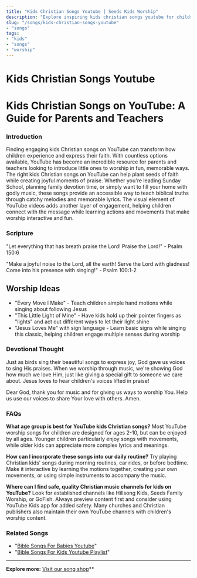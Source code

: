 ```yaml
---
title: "Kids Christian Songs Youtube | Seeds Kids Worship"
description: "Explore inspiring kids christian songs youtube for children's worship and faith development. Biblical music resources for families and ministry."
slug: "/songs/kids-christian-songs-youtube"
- "songs"
tags:
- "kids"
- "songs"
- "worship"
---
```


# Kids Christian Songs Youtube

# Kids Christian Songs on YouTube: A Guide for Parents and Teachers

### Introduction
Finding engaging kids Christian songs on YouTube can transform how children experience and express their faith. With countless options available, YouTube has become an incredible resource for parents and teachers looking to introduce little ones to worship in fun, memorable ways. The right kids Christian songs on YouTube can help plant seeds of faith while creating joyful moments of praise. Whether you're leading Sunday School, planning family devotion time, or simply want to fill your home with godly music, these songs provide an accessible way to teach biblical truths through catchy melodies and memorable lyrics. The visual element of YouTube videos adds another layer of engagement, helping children connect with the message while learning actions and movements that make worship interactive and fun.

### Scripture
"Let everything that has breath praise the Lord! Praise the Lord!" - Psalm 150:6

"Make a joyful noise to the Lord, all the earth! Serve the Lord with gladness! Come into his presence with singing!" - Psalm 100:1-2

## Worship Ideas
- "Every Move I Make" - Teach children simple hand motions while singing about following Jesus
- "This Little Light of Mine" - Have kids hold up their pointer fingers as "lights" and act out different ways to let their light shine
- "Jesus Loves Me" with sign language - Learn basic signs while singing this classic, helping children engage multiple senses during worship

### Devotional Thought
Just as birds sing their beautiful songs to express joy, God gave us voices to sing His praises. When we worship through music, we're showing God how much we love Him, just like giving a special gift to someone we care about. Jesus loves to hear children's voices lifted in praise!

Dear God, thank you for music and for giving us ways to worship You. Help us use our voices to share Your love with others. Amen.

### FAQs
**What age group is best for YouTube kids Christian songs?**
Most YouTube worship songs for children are designed for ages 2-10, but can be enjoyed by all ages. Younger children particularly enjoy songs with movements, while older kids can appreciate more complex lyrics and meanings.

**How can I incorporate these songs into our daily routine?**
Try playing Christian kids' songs during morning routines, car rides, or before bedtime. Make it interactive by learning the motions together, creating your own movements, or using simple instruments to accompany the music.

**Where can I find safe, quality Christian music channels for kids on YouTube?**
Look for established channels like Hillsong Kids, Seeds Family Worship, or GoFish. Always preview content first and consider using YouTube Kids app for added safety. Many churches and Christian publishers also maintain their own YouTube channels with children's worship content.

### Related Songs

- "[Bible Songs For Babies Youtube](/songs/bible-songs-for-babies-youtube/)"
- "[Bible Songs For Kids Youtube Playlist](/songs/bible-songs-for-kids-youtube-playlist/)"

---

**Explore more:** [Visit our song shop](https://seedskidsworship.com/shop)**

<!-- Schema Markup -->
<script type="application/ld+json">
{
  "@context": "https://schema.org",
  "@type": "MusicRecording",
  "name": "Kids Christian Songs Youtube",
  "byArtist": {
    "@type": "MusicGroup",
    "name": "Seeds Kids Worship"
  },
  "isFamilyFriendly": true,
  "url": "https://seedskidsworship.com/songs/kids-christian-songs-youtube/"
}
</script>